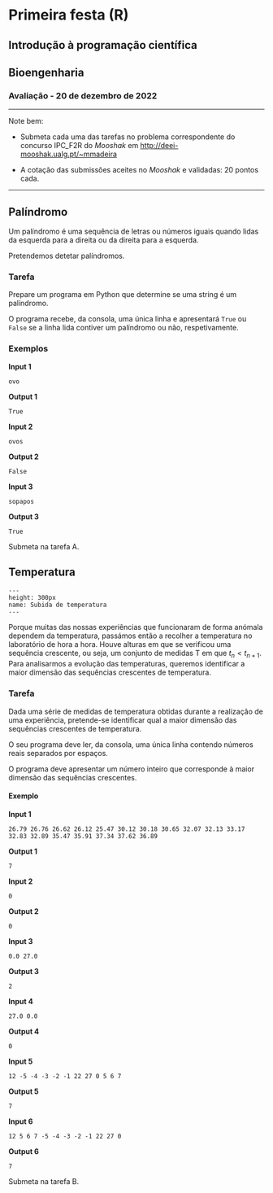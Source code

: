 # Primeira festa (R)
## Introdução à programação científica
## Bioengenharia
### Avaliação - 20 de dezembro de 2022 

<hr>
Note bem:

+ Submeta cada uma das tarefas no problema correspondente do concurso IPC_F2R do *Mooshak* em http://deei-mooshak.ualg.pt/~mmadeira

+ A cotação das submissões aceites no *Mooshak* e validadas: 20 pontos cada.
<hr>



## Palíndromo

Um palíndromo é uma sequência de letras ou números iguais quando lidas da esquerda para a direita ou da direita para a esquerda.

Pretendemos detetar palíndromos.

### Tarefa

Prepare um programa em Python que determine se uma string é um palíndromo.

O programa recebe, da consola, uma única linha e apresentará `True` ou `False` se a linha lida contiver um palíndromo ou não, respetivamente.

### Exemplos

**Input 1**

```
ovo
```

**Output 1**

```
True
```

**Input 2**

```
ovos
```

**Output 2**

```
False
```

**Input 3**

```
sopapos
```

**Output 3**

```
True
```



Submeta na tarefa A.

<div style="page-break-after: always"></div>


## Temperatura


```{figure} ./figures/subida-temperatura.jpeg
---
height: 300px
name: Subida de temperatura
---
```

Porque muitas das nossas experiências que funcionaram de forma anómala dependem da temperatura, passámos então a recolher a temperatura no laboratório de hora a hora.
Houve alturas em que se verificou uma sequência crescente, ou seja, um conjunto de medidas T em que $t_n < t_{n+1}$.
Para analisarmos a evolução das temperaturas, queremos identificar a maior dimensão das sequências crescentes de temperatura.

### Tarefa

Dada uma série de medidas de temperatura obtidas durante a realização de uma experiência, pretende-se identificar qual a maior dimensão das sequências crescentes de temperatura. 

O seu programa deve ler, da consola, uma única linha contendo números reais separados por espaços.

O programa deve apresentar um número inteiro que corresponde à maior dimensão das sequências crescentes.


#### Exemplo

**Input 1**

```
26.79 26.76 26.62 26.12 25.47 30.12 30.18 30.65 32.07 32.13 33.17 32.83 32.89 35.47 35.91 37.34 37.62 36.89
```

**Output 1**

```
7
```

**Input 2**

```
0

```

**Output 2**

```
0
```

**Input 3**

```
0.0 27.0
```

**Output 3**

```
2
```

**Input 4**

```
27.0 0.0
```

**Output 4**

```
0
```

**Input 5**

```
12 -5 -4 -3 -2 -1 22 27 0 5 6 7
```

**Output 5**

```
7
```

**Input 6**

```
12 5 6 7 -5 -4 -3 -2 -1 22 27 0
```

**Output 6**

```
7
```

Submeta na tarefa B.

<div style="page-break-after: always"></div>
